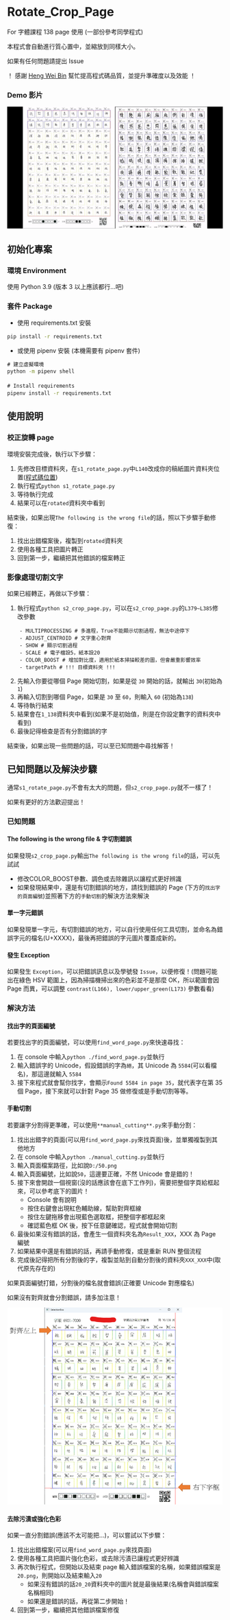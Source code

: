 # Rotate_Crop_Page

For 字體課程 138 page 使用 (一部份參考同學程式)

本程式會自動進行質心置中，並縮放到同樣大小。

如果有任何問題請提出 Issue

！ 感謝 [Heng Wei Bin](https://github.com/HengWeiBin) 幫忙提高程式碼品質，並提升準確度以及效能 ！

### Demo 影片
![Demo example](./ReadMeImage/CropWord.gif)
## 初始化專案

### 環境 Environment

使用 Python 3.9 (版本 3 以上應該都行...吧)

### 套件 Package

-   使用 requirements.txt 安裝

```cmd
pip install -r requirements.txt
```

-   或使用 pipenv 安裝 (本機需要有 pipenv 套件)

```cmd
# 建立虛擬環境
python -m pipenv shell

# Install requirements
pipenv install -r requirements.txt
```

## 使用說明

### 校正旋轉 page

環境安裝完成後，執行以下步驟：

1. 先修改目標資料夾，在`s1_rotate_page.py`中`L140`改成你的稿紙圖片資料夾位置([程式碼位置](https://github.com/NTUT-kyle/Rotate_Crop_Page/blob/main/s1_rotate_page.py#L140))
2. 執行程式`python s1_rotate_page.py`
3. 等待執行完成
4. 結果可以在`rotated`資料夾中看到

結束後，如果出現`The following is the wrong file`的話，照以下步驟手動修復：

1. 找出出錯檔案後，複製到`rotated`資料夾
2. 使用各種工具把圖片轉正
3. 回到第一步，繼續把其他錯誤的檔案轉正

### 影像處理切割文字

如果已經轉正，再做以下步驟：

1. 執行程式`python s2_crop_page.py`，可以在`s2_crop_page.py`的`L379~L385`修改參數
```
    - MULTIPROCESSING # 多進程，True不能顯示切割過程，無法中途停下
    - ADJUST_CENTROID # 文字重心對齊
    - SHOW # 顯示切割過程
    - SCALE # 電子檔設5，紙本設20
    - COLOR_BOOST # 增加對比度，適用於紙本掃描較差的圖，但會嚴重影響效率
    - targetPath # !!! 目標資料夾 !!!
```
2. 先輸入你要從哪個 Page 開始切割，如果是從 `30` 開始的話，就輸出 `30`(初始為 `1`)
3. 再輸入切割到哪個 Page，如果是 `30` 至 `60`，則輸入 `60` (初始為`138`)
4. 等待執行結束
5. 結果會在`1_138`資料夾中看到(如果不是初始值，則是在你設定數字的資料夾中看到)
6. 最後記得檢查是否有分割錯誤的字

結束後，如果出現一些問題的話，可以至已知問題中尋找解答！

## 已知問題以及解決步驟

通常`s1_rotate_page.py`不會有太大的問題，但`s2_crop_page.py`就不一樣了！

如果有更好的方法歡迎提出！

### 已知問題

#### The following is the wrong file & 字切割錯誤

如果發現`s2_crop_page.py`輸出`The following is the wrong file`的話，可以先試試

- 修改COLOR_BOOST參數、調色或去除雜訊以讓程式更好辨識
- 如果發現結果中，還是有切割錯誤的地方，請找到錯誤的 Page (下方的`找出字的頁面編號`)並照著下方的`手動切割`的解決方法來解決

#### 單一字元錯誤

如果發現單一字元，有切割錯誤的地方，可以自行使用任何工具切割，並命名為錯誤字元的檔名(U+XXXX)，最後再把錯誤的字元圖片覆蓋成新的。

#### 發生 Exception

如果發生 `Exception`，可以把錯誤訊息以及學號發 `Issue`，以便修復！(問題可能出在綠色 HSV 範圍上，因為掃描機掃出來的色彩並不是那麼 OK，所以範圍會因 Page 而異，可以調整 `contrast(L166), lower/upper_green(L173)` 參數看看)

### 解決方法
#### 找出字的頁面編號

若要找出字的頁面編號，可以使用`find_word_page.py`來快速尋找：

1. 在 console 中輸入`python ./find_word_page.py`並執行
2. 輸入錯誤字的 Unicode，假設錯誤的字為`絕`，其 Unicode 為 `5584`(可以看檔名)，那這邊就輸入 `5584`
3. 接下來程式就會幫你找字，會顯示`Found 5584 in page 35`，就代表字在第 35 個 Page，接下來就可以針對 Page 35 做修復或是手動切割等等。
#### 手動切割

若要讓字分割得更準確，可以使用`**manual_cutting**.py`來手動分割：

1. 找出出錯字的頁面(可以用`find_word_page.py`來找頁面)後，並單獨複製到其他地方
2. 在 console 中輸入`python ./manual_cutting.py`並執行
3. 輸入頁面檔案路徑，比如說`D:/50.png`
4. 輸入頁面編號，比如說`50`，這邊要正確，不然 Unicode 會是錯的！
5. 接下來會開啟一個視窗(沒的話應該會在底下工作列)，需要把整個字頁給框起來，可以參考底下的圖片！
    -  Console 會有說明
    -  按住右鍵會出現紅色輔助線，幫助對齊框線
    -  按住左鍵拖移會出現藍色選取框，把整個字都框起來
    -  確認藍色框 OK 後，按下任意鍵確認，程式就會開始切割
6. 最後如果沒有錯誤的話，會產生一個資料夾名為`Result_XXX`，XXX 為 Page 編號
7. 如果結果中還是有錯誤的話，再請手動修復，或是重新 RUN 整個流程
8. 完成後記得把所有分割後的字，複製並貼到自動分割後的資料夾`XXX_XXX`中(取代原先存在的)

如果頁面編號打錯，分割後的檔名就會錯誤(正確要 Unicode 對應檔名)

如果沒有對齊就會分割錯誤，請多加注意！

<img src="./ReadMeImage/example.png" width="700" title="選取範例圖片"/>


#### 去除污漬或強化色彩

如果一直分割錯誤(應該不太可能把...)，可以嘗試以下步驟：

1. 找出出錯檔案(可以用`find_word_page.py`來找頁面)
2. 使用各種工具把圖片強化色彩，或去除污漬已讓程式更好辨識
3. 再次執行程式，但開始以及結束 page 輸入錯誤檔案的名稱，如果錯誤檔案是`20.png`，則開始以及結束輸入`20`
    - 如果沒有錯誤的話`20_20`資料夾中的圖片就是最後結果(名稱會與錯誤檔案名稱相同)
    - 如果還是錯誤的話，再從第二步開始！
4. 回到第一步，繼續把其他錯誤檔案修復
